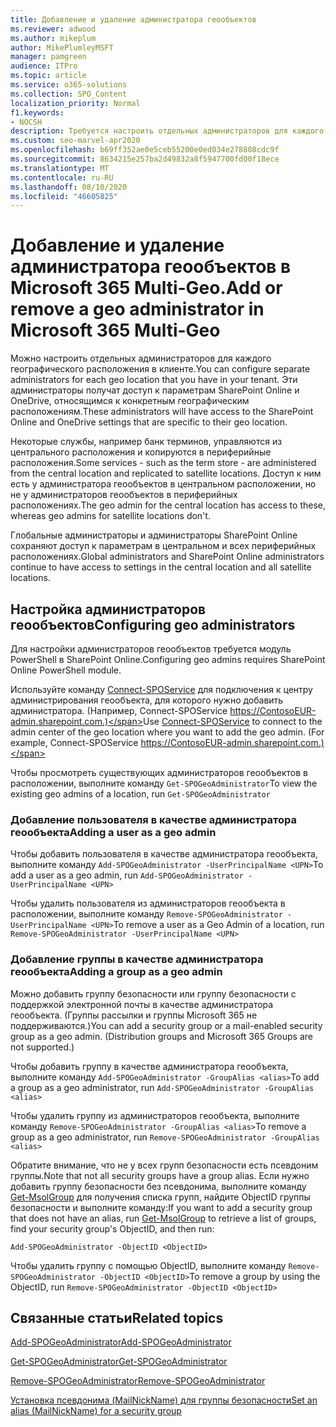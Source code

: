 ```yaml
---
title: Добавление и удаление администратора геообъектов
ms.reviewer: adwood
ms.author: mikeplum
author: MikePlumleyMSFT
manager: pamgreen
audience: ITPro
ms.topic: article
ms.service: o365-solutions
ms.collection: SPO_Content
localization_priority: Normal
f1.keywords:
- NOCSH
description: Требуется настроить отдельных администраторов для каждого географического местоположения? Узнайте, как добавить или удалить администратора геообъектов в Microsoft 365 Multi-Geo.
ms.custom: seo-marvel-apr2020
ms.openlocfilehash: b69ff352ae0e5ceb55200e0ed034e278808cdc9f
ms.sourcegitcommit: 8634215e257ba2d49832a8f5947700fd00f18ece
ms.translationtype: MT
ms.contentlocale: ru-RU
ms.lasthandoff: 08/10/2020
ms.locfileid: "46605825"
---
```

# <a name="add-or-remove-a-geo-administrator-in-microsoft-365-multi-geo"></a><span data-ttu-id="70e9a-104">Добавление и удаление администратора геообъектов в Microsoft 365 Multi-Geo.</span><span class="sxs-lookup"><span data-stu-id="70e9a-104">Add or remove a geo administrator in Microsoft 365 Multi-Geo</span></span>

<span data-ttu-id="70e9a-105">Можно настроить отдельных администраторов для каждого географического расположения в клиенте.</span><span class="sxs-lookup"><span data-stu-id="70e9a-105">You can configure separate administrators for each geo location that you have in your tenant.</span></span> <span data-ttu-id="70e9a-106">Эти администраторы получат доступ к параметрам SharePoint Online и OneDrive, относящимся к конкретным географическим расположениям.</span><span class="sxs-lookup"><span data-stu-id="70e9a-106">These administrators will have access to the SharePoint Online and OneDrive settings that are specific to their geo location.</span></span>

<span data-ttu-id="70e9a-107">Некоторые службы, например банк терминов, управляются из центрального расположения и копируются в периферийные расположения.</span><span class="sxs-lookup"><span data-stu-id="70e9a-107">Some services - such as the term store - are administered from the central location and replicated to satellite locations.</span></span> <span data-ttu-id="70e9a-108">Доступ к ним есть у администратора геообъектов в центральном расположении, но не у администраторов геообъектов в периферийных расположениях.</span><span class="sxs-lookup"><span data-stu-id="70e9a-108">The geo admin for the central location has access to these, whereas geo admins for satellite locations don't.</span></span>

<span data-ttu-id="70e9a-109">Глобальные администраторы и администраторы SharePoint Online сохраняют доступ к параметрам в центральном и всех периферийных расположениях.</span><span class="sxs-lookup"><span data-stu-id="70e9a-109">Global administrators and SharePoint Online administrators continue to have access to settings in the central location and all satellite locations.</span></span>

## <a name="configuring-geo-administrators"></a><span data-ttu-id="70e9a-110">Настройка администраторов геообъектов</span><span class="sxs-lookup"><span data-stu-id="70e9a-110">Configuring geo administrators</span></span>

<span data-ttu-id="70e9a-111">Для настройки администраторов геообъектов требуется модуль PowerShell в SharePoint Online.</span><span class="sxs-lookup"><span data-stu-id="70e9a-111">Configuring geo admins requires SharePoint Online PowerShell module.</span></span>

<span data-ttu-id="70e9a-112">Используйте команду [Connect-SPOService](https://docs.microsoft.com/powershell/module/sharepoint-online/Connect-SPOService) для подключения к центру администрирования геообъекта, для которого нужно добавить администратора. (Например, Connect-SPOService https://ContosoEUR-admin.sharepoint.com.)</span><span class="sxs-lookup"><span data-stu-id="70e9a-112">Use [Connect-SPOService](https://docs.microsoft.com/powershell/module/sharepoint-online/Connect-SPOService) to connect to the admin center of the geo location where you want to add the geo admin. (For example, Connect-SPOService  https://ContosoEUR-admin.sharepoint.com.)</span></span>

<span data-ttu-id="70e9a-113">Чтобы просмотреть существующих администраторов геообъектов в расположении, выполните команду `Get-SPOGeoAdministrator`</span><span class="sxs-lookup"><span data-stu-id="70e9a-113">To view the existing geo admins of a location, run `Get-SPOGeoAdministrator`</span></span>

### <a name="adding-a-user-as-a-geo-admin"></a><span data-ttu-id="70e9a-114">Добавление пользователя в качестве администратора геообъекта</span><span class="sxs-lookup"><span data-stu-id="70e9a-114">Adding a user as a geo admin</span></span>

<span data-ttu-id="70e9a-115">Чтобы добавить пользователя в качестве администратора геообъекта, выполните команду `Add-SPOGeoAdministrator -UserPrincipalName <UPN>`</span><span class="sxs-lookup"><span data-stu-id="70e9a-115">To add a user as a geo admin, run `Add-SPOGeoAdministrator -UserPrincipalName <UPN>`</span></span>

<span data-ttu-id="70e9a-116">Чтобы удалить пользователя из администраторов геообъекта в расположении, выполните команду `Remove-SPOGeoAdministrator -UserPrincipalName <UPN>`</span><span class="sxs-lookup"><span data-stu-id="70e9a-116">To remove a user as a Geo Admin of a location, run  `Remove-SPOGeoAdministrator -UserPrincipalName <UPN>`</span></span>

### <a name="adding-a-group-as-a-geo-admin"></a><span data-ttu-id="70e9a-117">Добавление группы в качестве администратора геообъекта</span><span class="sxs-lookup"><span data-stu-id="70e9a-117">Adding a group as a geo admin</span></span>

<span data-ttu-id="70e9a-118">Можно добавить группу безопасности или группу безопасности с поддержкой электронной почты в качестве администратора геообъекта. (Группы рассылки и группы Microsoft 365 не поддерживаются.)</span><span class="sxs-lookup"><span data-stu-id="70e9a-118">You can add a security group or a mail-enabled security group as a geo admin. (Distribution groups and Microsoft 365 Groups are not supported.)</span></span>

<span data-ttu-id="70e9a-119">Чтобы добавить группу в качестве администратора геообъекта, выполните команду `Add-SPOGeoAdministrator -GroupAlias <alias>`</span><span class="sxs-lookup"><span data-stu-id="70e9a-119">To add a group as a geo administrator, run `Add-SPOGeoAdministrator -GroupAlias <alias>`</span></span>

<span data-ttu-id="70e9a-120">Чтобы удалить группу из администраторов геообъекта, выполните команду `Remove-SPOGeoAdministrator -GroupAlias <alias>`</span><span class="sxs-lookup"><span data-stu-id="70e9a-120">To remove a group as a geo administrator, run `Remove-SPOGeoAdministrator -GroupAlias <alias>`</span></span>

<span data-ttu-id="70e9a-121">Обратите внимание, что не у всех групп безопасности есть псевдоним группы.</span><span class="sxs-lookup"><span data-stu-id="70e9a-121">Note that not all security groups have a group alias.</span></span> <span data-ttu-id="70e9a-122">Если нужно добавить группу безопасности без псевдонима, выполните команду [Get-MsolGroup](https://docs.microsoft.com/powershell/module/msonline/get-msolgroup) для получения списка групп, найдите ObjectID группы безопасности и выполните команду:</span><span class="sxs-lookup"><span data-stu-id="70e9a-122">If you want to add a security group that does not have an alias, run [Get-MsolGroup](https://docs.microsoft.com/powershell/module/msonline/get-msolgroup) to retrieve a list of groups, find your security group's ObjectID, and then run:</span></span>

`Add-SPOGeoAdministrator -ObjectID <ObjectID>`

<span data-ttu-id="70e9a-123">Чтобы удалить группу с помощью ObjectID, выполните команду `Remove-SPOGeoAdministrator -ObjectID <ObjectID>`</span><span class="sxs-lookup"><span data-stu-id="70e9a-123">To remove a group by using the ObjectID, run `Remove-SPOGeoAdministrator -ObjectID <ObjectID>`</span></span>

## <a name="related-topics"></a><span data-ttu-id="70e9a-124">Связанные статьи</span><span class="sxs-lookup"><span data-stu-id="70e9a-124">Related topics</span></span>

[<span data-ttu-id="70e9a-125">Add-SPOGeoAdministrator</span><span class="sxs-lookup"><span data-stu-id="70e9a-125">Add-SPOGeoAdministrator</span></span>](https://docs.microsoft.com/powershell/module/sharepoint-online/add-spogeoadministrator)

[<span data-ttu-id="70e9a-126">Get-SPOGeoAdministrator</span><span class="sxs-lookup"><span data-stu-id="70e9a-126">Get-SPOGeoAdministrator</span></span>](https://docs.microsoft.com/powershell/module/sharepoint-online/get-spogeoadministrator)

[<span data-ttu-id="70e9a-127">Remove-SPOGeoAdministrator</span><span class="sxs-lookup"><span data-stu-id="70e9a-127">Remove-SPOGeoAdministrator</span></span>](https://docs.microsoft.com/powershell/module/sharepoint-online/remove-spogeoadministrator)

[<span data-ttu-id="70e9a-128">Установка псевдонима (MailNickName) для группы безопасности</span><span class="sxs-lookup"><span data-stu-id="70e9a-128">Set an alias (MailNickName) for a security group</span></span>](https://docs.microsoft.com/powershell/module/azuread/set-azureadgroup)